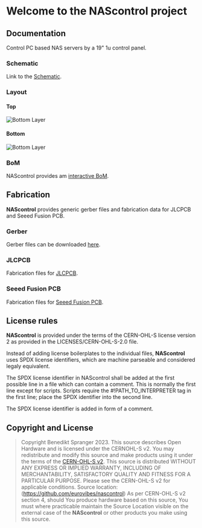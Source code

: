 # Welcome to the NAScontrol project

## Documentation
Control PC based NAS servers by a 19" 1u control panel.

### Schematic

Link to the [Schematic](https://eurovibes.github.io/nascontrol/Fabrication/nascontrol-schematic_0.1.pdf).

### Layout

#### Top
![Bottom Layer](https://eurovibes.github.io/nascontrol/Fabrication/PCB/blue/nascontrol-top_0.1.jpg)

#### Bottom
![Bottom Layer](https://eurovibes.github.io/nascontrol/Fabrication/PCB/blue/nascontrol-bottom_0.1.jpg)

### BoM
NAScontrol provides am [interactive BoM](https://eurovibes.github.io/nascontrol/Fabrication/BoM/nascontrol-ibom_0.1.html).

## Fabrication
**NAScontrol** provides generic gerber files and fabrication data for JLCPCB
and Seeed Fusion PCB.

### Gerber
Gerber files can be downloaded [here](https://eurovibes.github.io/nascontrol/Fabrication/gerber.zip).

### JLCPCB
Fabrication files for [JLCPCB](https://eurovibes.github.io/nascontrol/Fabrication/JLCPCB/nascontrol-JLCPCB_0.1.zip).

### Seeed Fusion PCB
Fabrication files for [Seeed Fusion PCB](https://eurovibes.github.io/nascontrol/Fabrication/FusionPCB/nascontrol-FusionPCB_0.1.zip).

## License rules

**NAScontrol** is provided under the terms of the CERN-OHL-S license version 2
as provided in the LICENSES/CERN-OHL-S-2.0 file.

Instead of adding license boilerplates to the individual files, **NAScontrol**
uses SPDX license identifiers, which are machine parseable and considered
legaly equivalent.

The SPDX license identifier in NAScontrol shall be added at the first possible
line in a file which can contain a comment. This is normally the first line
except for scripts. Scripts require the #!PATH_TO_INTERPRETER tag in the
first line; place the SPDX identifier into the second line.

The SPDX license identifier is added in form of a comment.

## Copyright and License

> Copyright Benedikt Spranger 2023.
> This source describes Open Hardware and is licensed under the CERNOHL-S v2.
> You may redistribute and modify this source and make products using it
> under the terms of the [CERN-OHL-S v2](https://ohwr.org/cern_ohl_s_v2.txt).
> This source is distributed WITHOUT ANY EXPRESS OR IMPLIED
> WARRANTY, INCLUDING OF MERCHANTABILITY, SATISFACTORY
> QUALITY AND FITNESS FOR A PARTICULAR PURPOSE. Please see
> the CERN-OHL-S v2 for applicable conditions.
> Source location: (https://github.com/eurovibes/nascontrol)
> As per CERN-OHL-S v2 section 4, should You produce hardware based on this
> source, You must where practicable maintain the Source Location visible on
> the external case of the **NAScontrol** or other products you make
> using this source.
